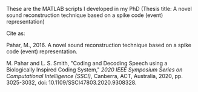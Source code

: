 These are the MATLAB scripts I developed in my PhD (Thesis title: A novel sound reconstruction technique based on a spike code (event) representation) 

Cite as:

Pahar, M., 2016. A novel sound reconstruction technique based on a spike code (event) representation.

M. Pahar and L. S. Smith, "Coding and Decoding Speech using a Biologically Inspired Coding System," _2020 IEEE Symposium Series on Computational Intelligence (SSCI)_, Canberra, ACT, Australia, 2020, pp. 3025-3032, doi: 10.1109/SSCI47803.2020.9308328.
